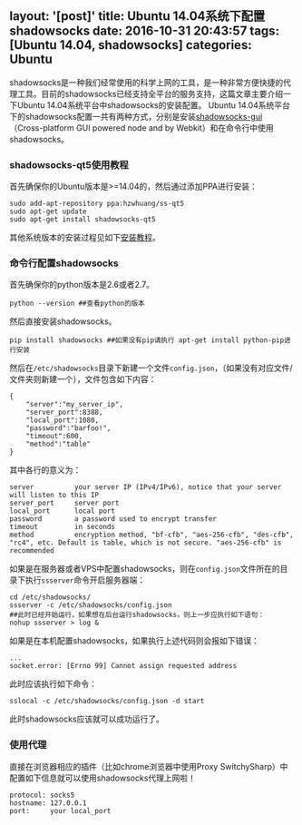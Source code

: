 layout: '[post]'
title: Ubuntu 14.04系统下配置shadowsocks
date: 2016-10-31 20:43:57
tags: [Ubuntu 14.04, shadowsocks]
categories: Ubuntu
---

shadowsocks是一种我们经常使用的科学上网的工具，是一种非常方便快捷的代理工具。目前的shadowsocks已经支持全平台的服务支持，这篇文章主要介绍一下Ubuntu 14.04系统平台中shadowsocks的安装配置。
Ubuntu 14.04系统平台下的shadowsocks配置一共有两种方式，分别是安装[shadowsocks-gui][1]（Cross-platform GUI powered node and by Webkit）和在命令行中使用shadowsocks。

<!--more-->

### shadowsocks-qt5使用教程

首先确保你的Ubuntu版本是>=14.04的，然后通过添加PPA进行安装：
```
sudo add-apt-repository ppa:hzwhuang/ss-qt5
sudo apt-get update
sudo apt-get install shadowsocks-qt5
```
其他系统版本的安装过程见如下[安装教程][2]。

### 命令行配置shadowsocks

首先确保你的python版本是2.6或者2.7。
```
python --version ##查看python的版本
```
然后直接安装shadowsocks。
```
pip install shadowsocks ##如果没有pip请执行 apt-get install python-pip进行安装
```
然后在`/etc/shadowsocks`目录下新建一个文件`config.json`，（如果没有对应文件/文件夹则新建一个），文件包含如下内容：
```
{
    "server":"my_server_ip",
    "server_port":8388,
    "local_port":1080,
    "password":"barfoo!",
    "timeout":600,
    "method":"table"
}
```
其中各行的意义为：
```
server          your server IP (IPv4/IPv6), notice that your server will listen to this IP
server_port     server port
local_port      local port
password        a password used to encrypt transfer
timeout         in seconds
method          encryption method, "bf-cfb", "aes-256-cfb", "des-cfb", "rc4", etc. Default is table, which is not secure. "aes-256-cfb" is recommended
```
如果是在服务器或者VPS中配置shadowsocks，则在`config.json`文件所在的目录下执行`ssserver`命令开启服务器端：
```
cd /etc/shadowsocks/
ssserver -c /etc/shadowsocks/config.json
##此时已经开始运行，如果想在后台运行shadowsocks，则上一步应执行如下语句：
nohup ssserver > log &
```
如果是在本机配置shadowsocks，如果执行上述代码则会报如下错误：
```
...
socket.error: [Errno 99] Cannot assign requested address
```
此时应该执行如下命令：
```
sslocal -c /etc/shadowsocks/config.json -d start
```
此时shadowsocks应该就可以成功运行了。

### 使用代理
直接在浏览器相应的插件（比如chrome浏览器中使用Proxy SwitchySharp）中配置如下信息就可以使用shadowsocks代理上网啦！
```
protocol: socks5
hostname: 127.0.0.1
port:     your local_port
```

  [1]: https://github.com/shadowsocks/shadowsocks-gui
  [2]: https://github.com/shadowsocks/shadowsocks-qt5/wiki/Installation
